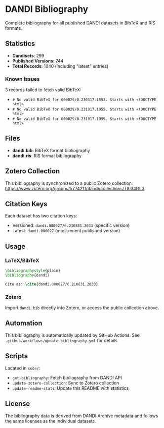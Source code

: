 # DANDI Bibliography

Complete bibliography for all published DANDI datasets in BibTeX and RIS formats.

## Statistics

- **Dandisets**: 299
- **Published Versions**: 744
- **Total Records**: 1040 (including "latest" entries)

### Known Issues

3 records failed to fetch valid BibTeX:

- `# No valid BibTeX for 000029/0.230317.1553. Starts with <!DOCTYPE html>`
- `# No valid BibTeX for 000029/0.231017.1955. Starts with <!DOCTYPE html>`
- `# No valid BibTeX for 000029/0.231017.1959. Starts with <!DOCTYPE html>`


## Files

- **dandi.bib**: BibTeX format bibliography
- **dandi.ris**: RIS format bibliography

## Zotero Collection

This bibliography is synchronized to a public Zotero collection:
https://www.zotero.org/groups/5774211/dandi/collections/T8I34DL3

## Citation Keys

Each dataset has two citation keys:
- Versioned: `dandi.000027/0.210831.2033` (specific version)
- Latest: `dandi.000027` (most recent published version)

## Usage

### LaTeX/BibTeX

```latex
\bibliographystyle{plain}
\bibliography{dandi}

Cite as: \cite{dandi.000027/0.210831.2033}
```

### Zotero

Import `dandi.bib` directly into Zotero, or access the public collection above.

## Automation

This bibliography is automatically updated by GitHub Actions.
See `.github/workflows/update-bibliography.yml` for details.

## Scripts

Located in `code/`:
- `get-bibliography`: Fetch bibliography from DANDI API
- `update-zotero-collection`: Sync to Zotero collection
- `update-readme-stats`: Update this README with statistics

## License

The bibliography data is derived from DANDI Archive metadata and follows the same licenses as the individual datasets.
